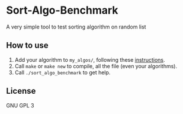 # Sort-Algo-Benchmark
A very simple tool to test sorting algorithm on random list

## How to use
1) Add your algorithm to `my_algos/`, following these [instructions](my_algos/README.md).
2) Call `make` or `make new` to compile, all the file (even your algorithms).
3) Call `./sort_algo_benchmark` to get help.

## License
GNU GPL 3
